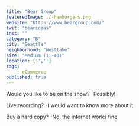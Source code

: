 ```yaml
--- 
title: "Bear Group" 
featuredImage: ./-hamburgers.png 
website: "https://www.beargroup.com/" 
twit: "bearideas"
inst: ""
category: "B" 
city: "Seattle"
neighborhood: "Westlake"
size: "Medium (11-40)"
location: ['','']
tags:
    - eCommerce
published: true
--- 
```


Would you like to be on the show? 
-Possibly! 

Live recording? 
-I would want to know more about it 

Buy a hard copy? 
-No, the internet works fine 
